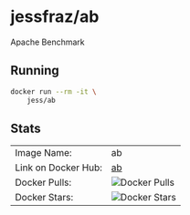 # jessfraz/ab

Apache Benchmark

## Running

```bash
docker run --rm -it \
    jess/ab
```

## Stats

|                     |                                                                  |
|---------------------|------------------------------------------------------------------|
| Image Name:         | ab                                                               |
| Link on Docker Hub: | [ab](https://hub.docker.com/r/jessfraz/ab)                       |
| Docker Pulls:       | ![Docker Pulls](https://img.shields.io/docker/pulls/jessfraz/ab) |
| Docker Stars:       | ![Docker Stars](https://img.shields.io/docker/stars/jessfraz/ab) |
